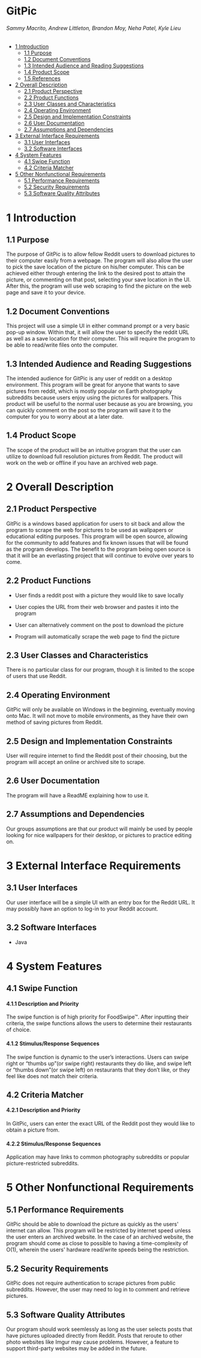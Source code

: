 GitPic
===================
###### Sammy Macrito, Andrew Littleton, Brandon Moy, Neha Patel, Kyle Lieu


- [1 Introduction](#1-introduction)
  - [1.1 Purpose](#11-purpose)
  - [1.2 Document Conventions](#12-document-conventions)
  - [1.3 Intended Audience and Reading Suggestions](#13-intended-audience-and-reading-suggestions)
  - [1.4 Product Scope](#14-product-scope)
  - [1.5 References](#15-references)
- [2 Overall Description](#2-overall-description)
  - [2.1 Product Perspective](#21-product-perspective)
  - [2.2 Product Functions](#22-product-functions)
  - [2.3 User Classes and Characteristics](#23-user-classes-and-characteristics)
  - [2.4 Operating Environment](#24-operating-environment)
  - [2.5 Design and Implementation Constraints](#25-design-and-implementation-constraints)
  - [2.6 User Documentation](#26-user-documentation)
  - [2.7 Assumptions and Dependencies](#27-assumptions-and-dependencies)
- [3 External Interface Requirements](#3-external-interface-requirements)
  - [3.1 User Interfaces](#31-user-interfaces)
  - [3.2 Software Interfaces](#32-software-interfaces)
- [4 System Features](#4-system-features)
  - [4.1 Swipe Function](#41-swipe-function)
  - [4.2 Criteria Matcher](#42-criteria-matcher)
- [5 Other Nonfunctional Requirements](#5-other-nonfunctional-requirements)
  - [5.1 Performance Requirements](#51-performance-requirements)
  - [5.2 Security Requirements](#52-security-requirements)
  - [5.3 Software Quality Attributes](#53-software-quality-attributes)


1 Introduction
============

1.1 Purpose
--------

The purpose of GitPic is to allow fellow Reddit users to download pictures to their computer easily from a webpage. The program will also allow the user to pick the save location of the picture on his/her computer. This can be achieved either through entering the link to the desired post to attain the picture, or commenting on that post, selecting your save location in the UI. After this, the program will use web scraping to find the picture on the web page and save it to your device.

1.2 Document Conventions
--------------------

This project will use a simple UI in either command prompt or a very basic pop-up window. Within that, it will allow the user to specify the reddit URL as well as a save location for their computer. This will require the program to be able to read/write files onto the computer.

1.3 Intended Audience and Reading Suggestions
-----------------------------------------

The intended audience for GitPic is any user of reddit on a desktop environment. This program will be great for anyone that wants to save pictures from reddit, which is mostly popular on Earth photography subreddits because users enjoy using the pictures for wallpapers. This product will be useful to the normal user because as you are browsing, you can quickly comment on the post so the program will save it to the computer for you to worry about at a later date.

1.4 Product Scope
-------------

The scope of the product will be an intuitive program that the user can utilize to download full resolution pictures from Reddit. The product will work on the web or offline if you have an archived web page.


2 Overall Description
===================

2.1 Product Perspective
-------------------
GitPic is a windows based application for users to sit back and allow the program to scrape the web for pictures to be used as wallpapers or educational editing purposes. This program will be open source, allowing for the community to add features and fix known issues that will be found as the program develops. The benefit to the program being open source is that it will be an everlasting project that will continue to evolve over years to come.

2.2 Product Functions
-----------------

* User finds a reddit post with a picture they would like to save locally


* User copies the URL from their web browser and pastes it into the program


* User can alternatively comment on the post to download the picture



* Program will automatically scrape the web page to find the picture
    


2.3 User Classes and Characteristics
--------------------------------

There is no particular class for our program, though it is limited to the scope of users that use Reddit.

2.4 Operating Environment
---------------------

GitPic will only be available on Windows in the beginning, eventually moving onto Mac. It will not move to mobile environments, as they have their own method of saving pictures from Reddit.

2.5 Design and Implementation Constraints
-------------------------------------

User will require internet to find the Reddit post of their choosing, but the program will accept an online or archived site to scrape.

2.6 User Documentation
------------------

The program will have a ReadME explaining how to use it.

2.7 Assumptions and Dependencies
----------------------------

Our groups assumptions are that our product will mainly be used by people looking for nice wallpapers for their desktop, or pictures to practice editing on.

3 External Interface Requirements
===============================

3.1 User Interfaces
---------------

Our user interface will be a simple UI with an entry box for the Reddit URL. It may possibly have an option to log-in to your Reddit account.

3.2 Software Interfaces
-------------------

* Java

4 System Features
===============

4.1 Swipe Function
----------------

#### 4.1.1 Description and Priority

The swipe function is of high priority for FoodSwipe™. After inputting their criteria, the swipe functions allows the users to determine their restaurants of choice.

#### 4.1.2 Stimulus/Response Sequences

The swipe function is dynamic to the user’s interactions. Users can swipe right or “thumbs up”(or swipe right) restaurants they do like, and swipe left or “thumbs down”(or swipe left) on restaurants that they don’t like, or they feel like does not match their criteria.

4.2 Criteria Matcher
----------------

#### 4.2.1 Description and Priority

In GitPic, users can enter the exact URL of the Reddit post they would like to obtain a picture from.

#### 4.2.2 Stimulus/Response Sequences

Application may have links to common photography subreddits or popular picture-restricted subreddits.


5 Other Nonfunctional Requirements
================================

5.1 Performance Requirements
------------------------

GitPic should be able to download the picture as quickly as the users' internet can allow. This program will be restricted by internet speed unless the user enters an archived website. In the case of an archived website, the program should come as close to possible to having a time-complexity of O(1), wherein the users' hardware read/write speeds being the restriction.

5.2 Security Requirements
---------------------

GitPic does not require authentication to scrape pictures from public subreddits. However, the user may need to log in to comment and retrieve pictures.

5.3 Software Quality Attributes
---------------------------

Our program should work seemlessly as long as the user selects posts that have pictures uploaded directly from Reddit. Posts that reroute to other photo websites like Imgur may cause problems. However, a feature to support third-party websites may be added in the future.
